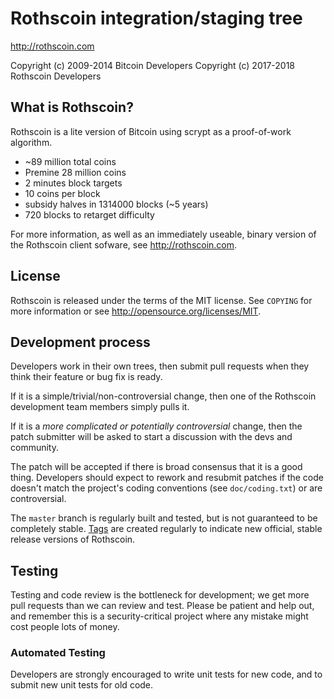 Rothscoin integration/staging tree
================================

http://rothscoin.com

Copyright (c) 2009-2014 Bitcoin Developers
Copyright (c) 2017-2018 Rothscoin Developers

What is Rothscoin?
----------------

Rothscoin is a lite version of Bitcoin using scrypt as a proof-of-work algorithm.
 - ~89 million total coins
 - Premine 28 million coins
 - 2 minutes block targets
 - 10 coins per block
 - subsidy halves in 1314000 blocks (~5 years)
 - 720 blocks to retarget difficulty

For more information, as well as an immediately useable, binary version of
the Rothscoin client sofware, see http://rothscoin.com.

License
-------

Rothscoin is released under the terms of the MIT license. See `COPYING` for more
information or see http://opensource.org/licenses/MIT.

Development process
-------------------

Developers work in their own trees, then submit pull requests when they think
their feature or bug fix is ready.

If it is a simple/trivial/non-controversial change, then one of the Rothscoin
development team members simply pulls it.

If it is a *more complicated or potentially controversial* change, then the patch
submitter will be asked to start a discussion with the devs and community.

The patch will be accepted if there is broad consensus that it is a good thing.
Developers should expect to rework and resubmit patches if the code doesn't
match the project's coding conventions (see `doc/coding.txt`) or are
controversial.

The `master` branch is regularly built and tested, but is not guaranteed to be
completely stable. [Tags](https://github.com/rothscoin/rtccoin) are created
regularly to indicate new official, stable release versions of Rothscoin.

Testing
-------

Testing and code review is the bottleneck for development; we get more pull
requests than we can review and test. Please be patient and help out, and
remember this is a security-critical project where any mistake might cost people
lots of money.

### Automated Testing

Developers are strongly encouraged to write unit tests for new code, and to
submit new unit tests for old code.
